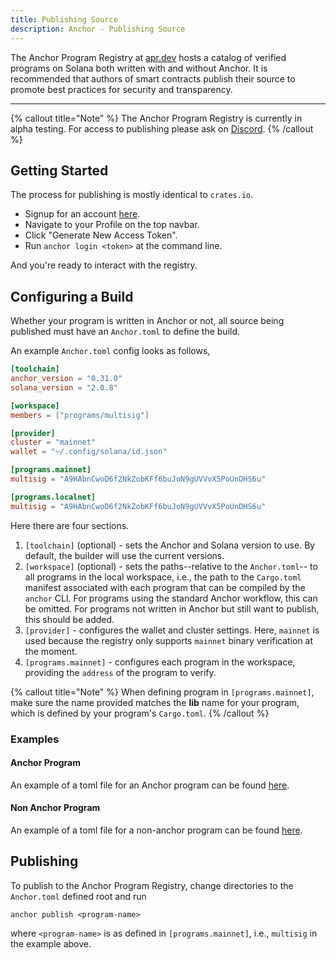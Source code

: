 ```yaml
---
title: Publishing Source
description: Anchor - Publishing Source
---
```


The Anchor Program Registry at [apr.dev](https://apr.dev)
hosts a catalog of verified programs on Solana both written with and without Anchor. It is recommended
that authors of smart contracts publish their source to promote best
practices for security and transparency.

---

{% callout title="Note" %}
The Anchor Program Registry is currently in alpha testing. For access to publishing
please ask on [Discord](https://discord.gg/NHHGSXAnXk).
{% /callout %}

## Getting Started

The process for publishing is mostly identical to `crates.io`.

- Signup for an account [here](https://apr.dev).
- Navigate to your Profile on the top navbar.
- Click "Generate New Access Token".
- Run `anchor login <token>` at the command line.

And you're ready to interact with the registry.

## Configuring a Build

Whether your program is written in Anchor or not, all source being published must
have an `Anchor.toml` to define the build.

An example `Anchor.toml` config looks as follows,

```toml
[toolchain]
anchor_version = "0.31.0"
solana_version = "2.0.8"

[workspace]
members = ["programs/multisig"]

[provider]
cluster = "mainnet"
wallet = "~/.config/solana/id.json"

[programs.mainnet]
multisig = "A9HAbnCwoD6f2NkZobKFf6buJoN9gUVVvX5PoUnDHS6u"

[programs.localnet]
multisig = "A9HAbnCwoD6f2NkZobKFf6buJoN9gUVVvX5PoUnDHS6u"
```

Here there are four sections.

1. `[toolchain]` (optional) - sets the Anchor and Solana version to use. By default, the builder will use the current versions.
2. `[workspace]` (optional) - sets the paths--relative to the `Anchor.toml`--
   to all programs in the local
   workspace, i.e., the path to the `Cargo.toml` manifest associated with each
   program that can be compiled by the `anchor` CLI. For programs using the
   standard Anchor workflow, this can be omitted. For programs not written in Anchor
   but still want to publish, this should be added.
3. `[provider]` - configures the wallet and cluster settings. Here, `mainnet` is used because the registry only supports `mainnet` binary verification at the moment.
4. `[programs.mainnet]` - configures each program in the workspace, providing
   the `address` of the program to verify.

{% callout title="Note" %}
When defining program in `[programs.mainnet]`, make sure the name provided
matches the **lib** name for your program, which is defined
by your program's `Cargo.toml`.
{% /callout %}

### Examples

#### Anchor Program

An example of a toml file for an Anchor program can be found [here](https://www.apr.dev/program/22Y43yTVxuUkoRKdm9thyRhQ3SdgQS7c7kB6UNCiaczD/build/2).

#### Non Anchor Program

An example of a toml file for a non-anchor program can be found [here](https://www.apr.dev/program/9xQeWvG816bUx9EPjHmaT23yvVM2ZWbrrpZb9PusVFin/build/1).

## Publishing

To publish to the Anchor Program Registry, change directories to the `Anchor.toml`
defined root and run

```shell
anchor publish <program-name>
```

where `<program-name>` is as defined in `[programs.mainnet]`, i.e., `multisig`
in the example above.
